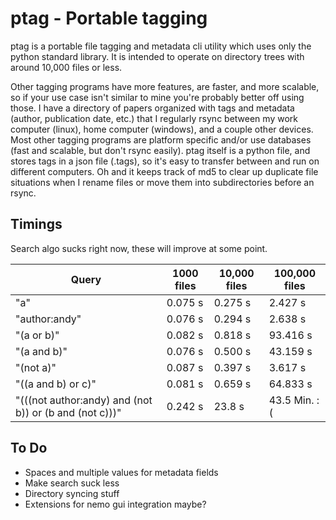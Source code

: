 # ptag - Portable tagging

ptag is a portable file tagging and metadata cli utility which uses only the python standard library. It is intended to operate on directory trees with around 10,000 files or less.

Other tagging programs have more features, are faster, and more scalable, so if your use case isn't similar to mine you're probably better off using those.
I have a directory of papers organized with tags and metadata (author, publication date, etc.) that I regularly rsync between my work computer (linux), home computer (windows), and a couple other devices. Most other tagging programs are platform specific and/or use databases (fast and scalable, but don't rsync easily). ptag itself is a python file, and stores tags in a json file (.tags), so it's easy to transfer between and run on different computers. Oh and it keeps track of md5 to clear up duplicate file situations when I rename files or move them into subdirectories before an rsync.

## Timings

Search algo sucks right now, these will improve at some point.

| Query | 1000 files | 10,000 files | 100,000 files |
| --- | --- | --- | --- |
| "a"   | 0.075 s   |  0.275 s  | 2.427 s |
| "author:andy" | 0.076 s  | 0.294 s | 2.638 s |
| "(a or b)" | 0.082 s  | 0.818 s | 93.416 s  |
| "(a and b)" | 0.076 s  | 0.500 s | 43.159 s |
| "(not a)" | 0.087 s | 0.397 s | 3.617 s |
| "((a and b) or c)" | 0.081 s | 0.659 s | 64.833 s |
| "(((not author:andy) and (not b)) or (b and (not c)))" | 0.242 s | 23.8 s | 43.5 Min. :( |


## To Do

* Spaces and multiple values for metadata fields
* Make search suck less
* Directory syncing stuff
* Extensions for nemo gui integration maybe? 
